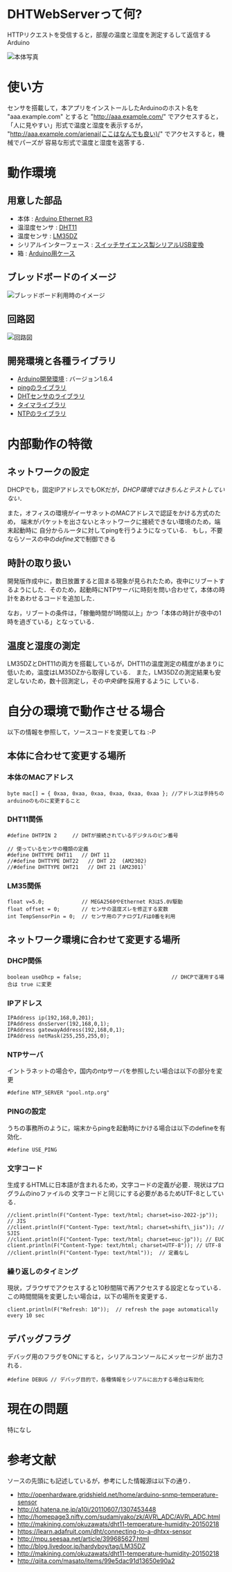 # DHTWebServerって何?
HTTPリクエストを受信すると，部屋の温度と湿度を測定するして返信するArduino

![本体写真][system]

# 使い方

センサを搭載して，本アプリをインストールしたArduinoのホスト名を
"aaa.example.com"
とすると
"http://aaa.example.com/"
でアクセスすると，「人に見やすい」形式で温度と湿度を表示するが，
"http://aaa.example.com/arienai(ここはなんでも良い)/"
でアクセスすると，機械でパーズが
容易な形式で温度と湿度を返答する．

# 動作環境

## 用意した部品
* 本体 : [Arduino Ethernet R3][ethernetR3]
* 温湿度センサ : [DHT11][DHT11]
* 温度センサ : [LM35DZ][LM35DZ]
* シリアルインターフェース : [スイッチサイエンス製シリアルUSB変換][FTDI]
* 箱 : [Arduino用ケース][case]

## ブレッドボードのイメージ

![ブレッドボード利用時のイメージ][breadboard]

## 回路図

![回路図][circuit]


## 開発環境と各種ライブラリ
* [Arduino開発環境][ide] : バージョン1.6.4
* [pingのライブラリ][ping]
* [DHTセンサのライブラリ][dht]
* [タイマライブラリ][timer]
* [NTPのライブラリ][ntp]

# 内部動作の特徴

## ネットワークの設定
DHCPでも，固定IPアドレスでもOKだが，*DHCP環境ではきちんとテストしていない*．

また，オフィスの環境がイーサネットのMACアドレスで認証をかける方式のため，
端末がパケットを出さないとネットワークに接続できない環境のため，端末起動時に
自分からルータに対してpingを行うようになっている．
もし，不要ならソースの中の*define文*で制御できる

## 時計の取り扱い
開発版作成中に，数日放置すると固まる現象が見られたため，夜中にリブートするようにした．そのため，起動時にNTPサーバに時刻を問い合わせて，本体の時計をあわせるコードを追加した．

なお，リブートの条件は，「稼働時間が1時間以上」かつ「本体の時計が夜中の1時を過ぎている」となっている．

## 温度と湿度の測定
LM35DZとDHT11の両方を搭載しているが，DHT11の温度測定の精度があまりに低いため，温度はLM35DZから取得している．
また，LM35DZの測定結果も安定しないため，数十回測定し，その*中央値*を採用するように
している．

# 自分の環境で動作させる場合
以下の情報を参照して，ソースコードを変更してね :-P

## 本体に合わせて変更する場所
### 本体のMACアドレス
`byte mac[] = { 0xaa, 0xaa, 0xaa, 0xaa, 0xaa, 0xaa }; //アドレスは手持ちのarduinoのものに変更すること`

### DHT11関係
`#define DHTPIN 2     // DHTが接続されているデジタルのピン番号`

    // 使っているセンサの種類の定義
    #define DHTTYPE DHT11   // DHT 11
    //#define DHTTYPE DHT22   // DHT 22  (AM2302)
    //#define DHTTYPE DHT21   // DHT 21 (AM2301)`

### LM35関係
    float v=5.0;            // MEGA2560やEthernet R3は5.0V駆動
    float offset = 0;       // センサの温度ズレを修正する変数
    int TempSensorPin = 0;  // センサ用のアナログI/Fは0番を利用

## ネットワーク環境に合わせて変更する場所
### DHCP関係
`boolean useDhcp = false;                             // DHCPで運用する場合は true に変更`

### IPアドレス
    IPAddress ip(192,168,0,201);
    IPAddress dnsServer(192,168,0,1);
    IPAddress gatewayAddress(192,168,0,1);
    IPAddress netMask(255,255,255,0);

### NTPサーバ
イントラネットの場合や，国内のntpサーバを参照したい場合は以下の部分を変更

`#define NTP_SERVER "pool.ntp.org"`

### PINGの設定
うちの事務所のように，端末からpingを起動時にかける場合は以下のdefineを有効化．

`#define USE_PING`

### 文字コード
生成するHTMLに日本語が含まれるため，文字コードの定義が必要．現状はプログラムのinoファイルの
文字コードと同じにする必要があるためUTF-8としている．

    //client.println(F("Content-Type: text/html; charset=iso-2022-jp")); // JIS
    //client.println(F("Content-Type: text/html; charset=shift\_jis")); // SJIS
    //client.println(F("Content-Type: text/html; charset=euc-jp")); // EUC
    client.println(F("Content-Type: text/html; charset=UTF-8")); // UTF-8
    //client.println(F("Content-Type: text/html"));  // 定義なし

### 繰り返しのタイミング
現状，ブラウザでアクセスすると10秒間隔で再アクセスする設定となっている．
この時間間隔を変更したい場合は，以下の場所を変更する．

`client.println(F("Refresh: 10"));  // refresh the page automatically every 10 sec`


## デバッグフラグ
デバッグ用のフラグをONにすると，シリアルコンソールにメッセージが
出力される．

`#define DEBUG // デバッグ目的で，各種情報をシリアルに出力する場合は有効化`

# 現在の問題
特になし

# 参考文献
ソースの先頭にも記述しているが，参考にした情報源は以下の通り．

* <http://openhardware.gridshield.net/home/arduino-snmp-temperature-sensor>
* <http://d.hatena.ne.jp/a10i/20110607/1307453448>
* <http://homepage3.nifty.com/sudamiyako/zk/AVR\_ADC/AVR\_ADC.html>
* <http://makining.com/okuzawats/dht11-temperature-humidity-20150218>
* <https://learn.adafruit.com/dht/connecting-to-a-dhtxx-sensor>
* <http://mpu.seesaa.net/article/399685627.html>
* <http://blog.livedoor.jp/hardyboy/tag/LM35DZ>
* <http://makining.com/okuzawats/dht11-temperature-humidity-20150218>
* <http://qiita.com/masato/items/99e5dac91d13650e90a2>


<!--以下はリンクの定義-->

<!--開発環境と各種ライブラリ-->
[ide]: <http://www.arduino.cc/en/Main/Software> "Arduino開発環境"
[ping]: <http://playground.arduino.cc/Code/ICMPPing> "pingのライブラリ"
[dht]: <https://github.com/adafruit/DHT-sensor-library> "DHTセンサのライブラリ"
[timer]: <http://playground.arduino.cc/Code/Time> "タイマライブラリ"
[ntp]: <http://playground.arduino.cc/Code/NTPclient> "NTPのライブラリ"

<!--ハード関連-->
[ethernetR3]: <http://www.arduino.cc/en/Main/ArduinoBoardEthernet> "Arduino Ethernet"
[DHT11]: <http://akizukidenshi.com/catalog/g/gM-07003/> "温湿度センサ" 
[LM35DZ]: <http://akizukidenshi.com/catalog/g/gI-00116/> "温度センサ"
[case]: <https://www.sengoku.co.jp/mod/sgk\_cart/detail.php?code=EEHD-4CLA> "Arduino用ケース"
[FTDI]: <https://www.switch-science.com/catalog/1032/> "シリアルインターフェース"

<!--イメージファイル-->
[system]: system.jpg "本体写真"
[breadboard]: breadboard.jpg "ブレッドボード利用時の配線イメージ"
[circuit]: circuit.jpg "回路図"

